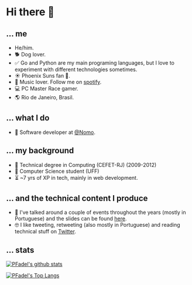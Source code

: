# Hi there 👋

## ... me

- He/him.
- :dog2: Dog lover.
- :white_check_mark: Go and Python are my main programing languages, but I love to experiment with different technologies sometimes.
- ☀️ Phoenix Suns fan 🏀.
- :musical_note: Music lover. Follow me on [spotify](https://open.spotify.com/user/fadel__?si=h7OIkivRS4ejvC_YAqwlnQ).
- :computer: PC Master Race gamer.
- 🌎 Rio de Janeiro, Brasil.

## ... what I do

- 💚 Software developer at [@Nomo](https://github.com/NomoTechnology).

## ... my background

- 🏫 Technical degree in Computing (CEFET-RJ) (2009-2012)
- 🏫 Computer Science student (UFF)
- ⏳ ~7 yrs of XP in tech, mainly in web development.

## ... and the technical content I produce

- 🎤 I've talked around a couple of events throughout the years (mostly in Portuguese) and the slides can be found [here](https://github.com/PFadel/go-presentations).
- 🤓 I like tweeting, retweeting (also mostly in Portuguese) and reading technical stuff on [Twitter](https://twitter.com/justpedrofadel).

## ... stats

[![PFadel's github stats](https://github-readme-stats.vercel.app/api?username=PFadel&count_private=true)](https://github.com/anuraghazra/github-readme-stats)

[![PFadel's Top Langs](https://github-readme-stats.vercel.app/api/top-langs/?username=PFadel&hide=html&layout=compact)](https://github.com/anuraghazra/github-readme-stats)
